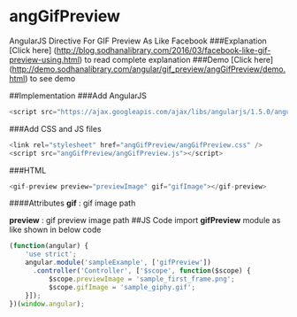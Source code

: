 # angGifPreview
AngularJS Directive For GIF Preview As Like Facebook
###Explanation
[Click here] (http://blog.sodhanalibrary.com/2016/03/facebook-like-gif-preview-using.html) to read complete explanation
###Demo
[Click here] (http://demo.sodhanalibrary.com/angular/gif_preview/angGifPreview/demo.html) to see demo

##Implementation
###Add AngularJS 
```js
<script src="https://ajax.googleapis.com/ajax/libs/angularjs/1.5.0/angular.min.js"></script>
```
###Add CSS and JS files
```js
<link rel="stylesheet" href="angGifPreview/angGifPreview.css" />
<script src="angGifPreview/angGifPreview.js"></script>
```
###HTML 
```js
<gif-preview preview="previewImage" gif="gifImage"></gif-preview>
```
####Attributes
**gif** : gif image path

**preview** : gif preview image path
##JS Code
import **gifPreview** module as like shown in below code
```js
(function(angular) {
	'use strict';
	angular.module('sampleExample', ['gifPreview'])
	  .controller('Controller', ['$scope', function($scope) {
	      $scope.previewImage = 'sample_first_frame.png';
	      $scope.gifImage = 'sample_giphy.gif';
	}]);
})(window.angular);
```
